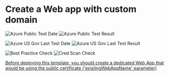 # Create a Web app with custom domain

![Azure Public Test Date](https://azurequickstartsservice.blob.core.windows.net/badges/201-web-app-public-certificate/PublicLastTestDate.svg)
![Azure Public Test Result](https://azurequickstartsservice.blob.core.windows.net/badges/201-web-app-public-certificate/PublicDeployment.svg)

![Azure US Gov Last Test Date](https://azurequickstartsservice.blob.core.windows.net/badges/201-web-app-public-certificate/FairfaxLastTestDate.svg)
![Azure US Gov Last Test Result](https://azurequickstartsservice.blob.core.windows.net/badges/201-web-app-public-certificate/FairfaxDeployment.svg)

![Best Practice Check](https://azurequickstartsservice.blob.core.windows.net/badges/201-web-app-public-certificate/BestPracticeResult.svg)
![Cred Scan Check](https://azurequickstartsservice.blob.core.windows.net/badges/201-web-app-public-certificate/CredScanResult.svg)

<a href="https://portal.azure.com/#create/Microsoft.Template/uri/https%3A%2F%2Fraw.githubusercontent.com%2Fazure%2Fazure-quickstart-templates%2Fmaster%2F201-web-app-public-certificate%2Fazuredeploy.json" target="_blank">

<P>
Before deploying this template, you should create a dedicated Web App that would be using the public certificate ('exisitngWebAppName' parameter)
</P>


